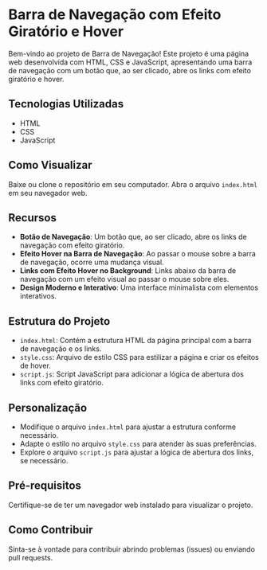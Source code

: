 # Barra de Navegação com Efeito Giratório e Hover

Bem-vindo ao projeto de Barra de Navegação! Este projeto é uma página web desenvolvida com HTML, CSS e JavaScript, apresentando uma barra de navegação com um botão que, ao ser clicado, abre os links com efeito giratório e hover.

## Tecnologias Utilizadas

- HTML
- CSS
- JavaScript

## Como Visualizar

Baixe ou clone o repositório em seu computador.
Abra o arquivo `index.html` em seu navegador web.

## Recursos

- **Botão de Navegação**: Um botão que, ao ser clicado, abre os links de navegação com efeito giratório.
- **Efeito Hover na Barra de Navegação**: Ao passar o mouse sobre a barra de navegação, ocorre uma mudança visual.
- **Links com Efeito Hover no Background**: Links abaixo da barra de navegação com um efeito visual ao passar o mouse sobre eles.
- **Design Moderno e Interativo**: Uma interface minimalista com elementos interativos.

## Estrutura do Projeto

- `index.html`: Contém a estrutura HTML da página principal com a barra de navegação e os links.
- `style.css`: Arquivo de estilo CSS para estilizar a página e criar os efeitos de hover.
- `script.js`: Script JavaScript para adicionar a lógica de abertura dos links com efeito giratório.

## Personalização

- Modifique o arquivo `index.html` para ajustar a estrutura conforme necessário.
- Adapte o estilo no arquivo `style.css` para atender às suas preferências.
- Explore o arquivo `script.js` para ajustar a lógica de abertura dos links, se necessário.

## Pré-requisitos

Certifique-se de ter um navegador web instalado para visualizar o projeto.

## Como Contribuir

Sinta-se à vontade para contribuir abrindo problemas (issues) ou enviando pull requests.